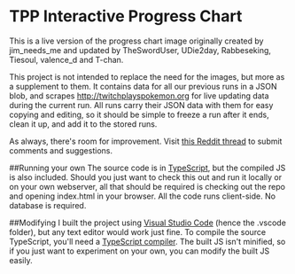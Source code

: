 # TPP Interactive Progress Chart
This is a live version of the progress chart image originally created by jim_needs_me and updated by TheSwordUser, UDie2day, Rabbeseking, Tiesoul, valence_d and T-chan.

This project is not intended to replace the need for the images, but more as a supplement to them. It contains data for all our previous runs in a JSON blob, and scrapes http://twitchplayspokemon.org for live updating data during the current run. All runs carry their JSON data with them for easy copying and editing, so it should be simple to freeze a run after it ends, clean it up, and add it to the stored runs.

As always, there's room for improvement. Visit [this Reddit thread](https://www.reddit.com/r/twitchplayspokemon/comments/3wy0eq/liveupdating_interactive_progress_bars/) to submit comments and suggestions.

##Running your own
The source code is in [TypeScript](http://www.typescriptlang.org), but the compiled JS is also included. Should you just want to check this out and run it locally or on your own webserver, all that should be required is checking out the repo and opening index.html in your browser. All the code runs client-side. No database is required.

##Modifying
I built the project using [Visual Studio Code](https://code.visualstudio.com) (hence the .vscode folder), but any text editor would work just fine. To compile the source TypeScript, you'll need a [TypeScript compiler](http://www.typescriptlang.org/#Download). The built JS isn't minified, so if you just want to experiment on your own, you can modify the built JS easily.
